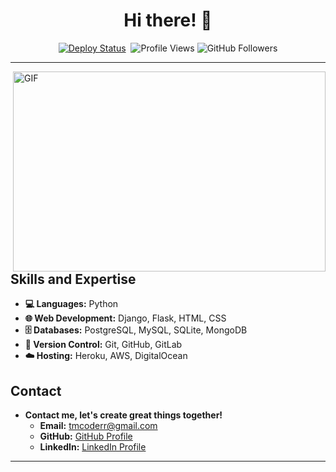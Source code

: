 <h1 align="center">Hi there! 👋</h1>
<p align="center">
  <a href="https://github.com/createuz?tab=repositories" target="_blank" rel="noopener noreferrer"><img src="https://github.com/justinmahar/react-social-media-embed/workflows/Deploy/badge.svg" alt="Deploy Status" /></a>&nbsp;
  <img src="https://komarev.com/ghpvc/?username=createuz" alt="Profile Views">
  <img src="https://img.shields.io/github/followers/createuz?label=follow&style=social" alt="GitHub Followers">
</p>
<hr>

<img align="right" src="https://github.com/abhisheknaiidu/abhisheknaiidu/blob/master/code.gif?raw=true" alt="GIF" width="500" height="320" />

## Skills and Expertise

- **💻 Languages:** Python
- **🌐 Web Development:** Django, Flask, HTML, CSS
- **🗄️ Databases:** PostgreSQL, MySQL, SQLite, MongoDB
- **📇 Version Control:** Git, GitHub, GitLab
- **☁️ Hosting:** Heroku, AWS, DigitalOcean

## Contact

- **Contact me, let's create great things together!**
    - **Email:** [tmcoderr@gmail.com](mailto:tmcoderr@gmail.com)
    - **GitHub:** [GitHub Profile](https://github.com/createuz)
    - **LinkedIn:** [LinkedIn Profile](https://www.linkedin.com/in/shohjahon-rajabov-8758b9272/)

<hr>
